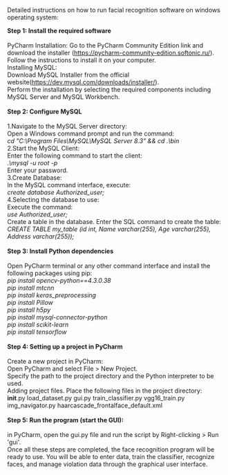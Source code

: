 Detailed instructions on how to run facial recognition software on windows operating system:

<b>Step 1: Install the required software</b>
<br>
<br>
PyCharm Installation:
Go to the PyCharm Community Edition link and download the installer (https://pycharm-community-edition.softonic.ru/).
<br>
Follow the instructions to install it on your computer.
<br>
Installing MySQL:
<br>
Download MySQL Installer from the official website(https://dev.mysql.com/downloads/installer/).
<br>
Perform the installation by selecting the required components including MySQL Server and MySQL Workbench.
<br>
<br>
<b>Step 2: Configure MySQL</b>
<br>
<br>
1.Navigate to the MySQL Server directory:
<br>
Open a Windows command prompt and run the command:
<br>
*cd "C:\Program Files\MySQL\MySQL Server 8.3" && cd .\bin*
<br>
2.Start the MySQL Client:
<br>
Enter the following command to start the client:
<br>
*.\mysql -u root -p*
<br>
 Enter your password.
 <br>
3.Create Database:
<br>
In the MySQL command interface, execute:
<br>
*create database Authorized_user;*
<br>
4.Selecting the database to use:
<br>
Execute the command:
<br>
*use Authorized_user;*
<br>
Create a table in the database. Enter the SQL command to create the table:
<br>
*CREATE TABLE my_table (id int, Name varchar(255), Age varchar(255), Address varchar(255));*
<br>
<br>
<b>Step 3: Install Python dependencies</b>
<br>
<br>
Open PyCharm terminal or any other command interface and install the following packages using pip:
<br>
*pip install opencv-python==4.3.0.38
<br>
pip install mtcnn
<br>
pip install keras_preprocessing
<br>
pip install Pillow
<br>
pip install h5py
<br>
pip install mysql-connector-python
<br>
pip install scikit-learn
<br>
pip install tensorflow*
<br>
<br>
<b>Step 4: Setting up a project in PyCharm</b>
<br>
<br>
Create a new project in PyCharm:
<br>
Open PyCharm and select File > New Project.
<br>
Specify the path to the project directory and the Python interpreter to be used.
<br>
Adding project files. Place the following files in the project directory:
<br>
__init__.py
load_dataset.py
gui.py
train_classifier.py
vgg16_train.py
img_navigator.py
haarcascade_frontalface_default.xml
<br>
<br>
<b>Step 5: Run the program (start the GUI):</b>
<br>
<br>
in PyCharm, open the gui.py file and run the script by Right-clicking > Run 'gui'.
<br>
Once all these steps are completed, the face recognition program will be ready to use. You will be able to enter data, train the classifier, recognize faces, and manage violation data through the graphical user interface.
